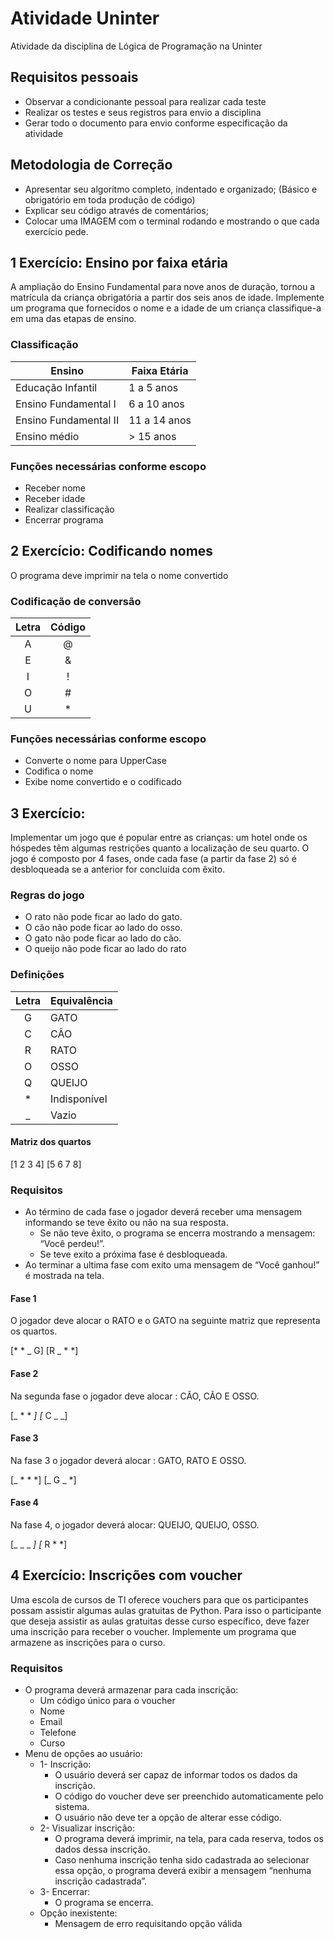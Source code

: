 # Atividade Uninter

Atividade da disciplina de Lógica de Programação na Uninter


## Requisitos pessoais

 - Observar a condicionante pessoal para realizar cada teste
 - Realizar os testes e seus registros para envio a disciplina
 - Gerar todo o documento para envio conforme especificação da atividade

## Metodologia de Correção

- Apresentar seu algoritmo completo, indentado e organizado; (Básico e obrigatório em toda produção de código)
- Explicar seu código através de comentários;
- Colocar uma IMAGEM com o terminal rodando e mostrando o que cada exercício pede.

## 1 Exercício: Ensino por faixa etária

A ampliação do Ensino Fundamental para nove anos de duração, tornou a matrícula da criança obrigatória a partir dos seis anos de idade. Implemente um programa que fornecidos
o nome e a idade de um criança classifique-a em uma das etapas de ensino.

### Classificação

| Ensino                | Faixa Etária |
| --------------------- | ------------ |
| Educação Infantil     | 1 a 5 anos   |
| Ensino Fundamental I  | 6 a 10 anos  |
| Ensino Fundamental II | 11 a 14 anos |
| Ensino médio          | > 15 anos    |

### Funções necessárias conforme escopo

- Receber nome
- Receber idade
- Realizar classificação
- Encerrar programa


## 2 Exercício: Codificando nomes

O programa deve imprimir na tela o nome convertido

### Codificação de conversão

| Letra | Código |
| :---: | :----: |
|   A   |   @    |
|   E   |   &    |
|   I   |   !    |
|   O   |   #    |
|   U   |   *    |

### Funções necessárias conforme escopo
- Converte o nome para UpperCase
- Codifica o nome
- Exibe nome convertido e o codificado

## 3 Exercício:

Implementar um jogo que é popular entre as crianças: um hotel onde os hóspedes têm algumas restrições quanto a localização de seu quarto.
O jogo é composto por 4 fases, onde cada fase (a partir da fase 2) só é desbloqueada se a anterior for concluída com êxito.

### Regras do jogo
- O rato não pode ficar ao lado do gato.
- O cão não pode ficar ao lado do osso.
- O gato não pode ficar ao lado do cão.
- O queijo não pode ficar ao lado do rato

### Definições

| Letra | Equivalência |
| :---: | ------------ |
|   G   | GATO         |
|   C   | CÃO          |
|   R   | RATO         |
|   O   | OSSO         |
|   Q   | QUEIJO       |
|   *   | Indisponível |
|   _   | Vazio        |

#### Matriz dos quartos

[1 2 3 4]
[5 6 7 8]


### Requisitos

 - Ao término de cada fase o jogador deverá receber uma mensagem informando se teve êxito ou não na sua resposta.
   - Se não teve êxito, o programa se encerra mostrando a mensagem: “Você perdeu!”.
   - Se teve exito a próxima fase é desbloqueada.
 - Ao terminar a ultima fase com exito uma mensagem de “Você ganhou!” é mostrada na tela.

#### Fase 1

O jogador deve alocar o RATO e o GATO na seguinte matriz que representa os
quartos.

[* * _ G]
[R _ * *]

#### Fase 2

Na segunda fase o jogador deve alocar : CÃO, CÃO E OSSO.

[_ * * *]
[* C _ _]

#### Fase 3

Na fase 3 o jogador deverá alocar : GATO, RATO E OSSO.

[_ * * *]
[_ G _ *]

#### Fase 4

Na fase 4, o jogador deverá alocar: QUEIJO, QUEIJO, OSSO.

[_ _ _ *]
[* R * *]

## 4 Exercício: Inscrições com voucher

Uma escola de cursos de TI oferece vouchers para que os participantes possam assistir algumas aulas gratuitas de Python. Para isso o participante que deseja assistir as aulas gratuitas desse curso específico, deve fazer uma inscrição para receber o voucher.
Implemente um programa que armazene as inscrições para o curso.

### Requisitos

- O programa deverá armazenar para cada inscrição:
  - Um código único para o voucher
  - Nome
  - Email
  - Telefone
  - Curso
- Menu de opções ao usuário:
  - 1- Inscrição:
    - O usuário deverá ser capaz de informar todos os dados da inscrição.
    - O código do voucher deve ser preenchido automaticamente pelo sistema.
    - O usuário não deve ter a opção de alterar esse código.
  - 2- Visualizar inscrição:
    - O programa deverá imprimir, na tela, para cada reserva, todos os dados dessa inscrição.
    - Caso nenhuma inscrição tenha sido cadastrada ao selecionar essa opção, o programa deverá exibir a mensagem “nenhuma inscrição cadastrada”.
  - 3- Encerrar:
    - O programa se encerra.
  - Opção inexistente:
    - Mensagem de erro requisitando opção válida